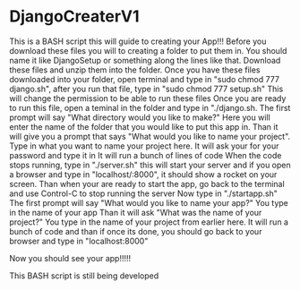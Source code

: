 # DjangoCreaterV1
This is a BASH script this will guide to creating your App!!!
Before you download these files you will to creating a folder to put them in.
You should name it like DjangoSetup or something along the lines like that.
Download these files and unzip them into the folder.
Once you have these files downloaded into your folder, open terminal and 
type in "sudo chmod 777 django.sh", after you run that file, type in
"sudo chmod 777 setup.sh"
This will change the permission to be able to run these files
Once you are ready to run this file, open a teminal in the folder and type
in "./django.sh.
The first prompt will say "What directory would you like to make?"
Here you will enter the name of the folder that you would like to 
put this app in.
Than it will give you a prompt that says "What would you like to name your project".
Type in what you want to name your project here.
It will ask your for your password and type it in
It will run a bunch of lines of code
When the code stops running, type in "./server.sh"
this will start your server and if you open a browser and type in "localhost/:8000",
it should show a rocket on your screen.
Than when your are ready to start the app, go back to the terminal and
use Control-C to stop running the server
Now type in "./startapp.sh"
The first prompt will say "What would you like to name your app?"
You type in the name of your app
Than it will ask "What was the name of your project?"
You type in the name of your project from earlier here.
It will run a bunch of code and than if once its done, you should go back to your browser
and type in "localhost:8000"

Now you should see your app!!!!!

This BASH script is still being developed 
